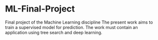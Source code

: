 # ML-Final-Project
Final project of the Machine Learning discipline  The present work aims to train a supervised model for prediction. The work must contain an application using tree search and deep learning.

